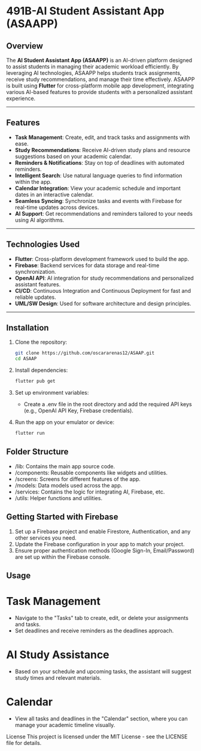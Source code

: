 # 491B-AI Student Assistant App (ASAAPP)

## Overview
The **AI Student Assistant App (ASAAPP)** is an AI-driven platform designed to assist students in managing their academic workload efficiently. By leveraging AI technologies, ASAAPP helps students track assignments, receive study recommendations, and manage their time effectively. ASAAPP is built using **Flutter** for cross-platform mobile app development, integrating various AI-based features to provide students with a personalized assistant experience.

---

## Features

- **Task Management**: Create, edit, and track tasks and assignments with ease.
- **Study Recommendations**: Receive AI-driven study plans and resource suggestions based on your academic calendar.
- **Reminders & Notifications**: Stay on top of deadlines with automated reminders.
- **Intelligent Search**: Use natural language queries to find information within the app.
- **Calendar Integration**: View your academic schedule and important dates in an interactive calendar.
- **Seamless Syncing**: Synchronize tasks and events with Firebase for real-time updates across devices.
- **AI Support**: Get recommendations and reminders tailored to your needs using AI algorithms.

---

## Technologies Used

- **Flutter**: Cross-platform development framework used to build the app.
- **Firebase**: Backend services for data storage and real-time synchronization.
- **OpenAI API**: AI integration for study recommendations and personalized assistant features.
- **CI/CD**: Continuous Integration and Continuous Deployment for fast and reliable updates.
- **UML/SW Design**: Used for software architecture and design principles.

---

## Installation

1. Clone the repository:

   ```bash
   git clone https://github.com/oscararenas12/ASAAP.git
   cd ASAAP
   
2. Install dependencies:
    ```bash
   flutter pub get
    
3. Set up environment variables:
   - Create a .env file in the root directory and add the required API keys (e.g., OpenAI API Key, Firebase credentials).
  
4. Run the app on your emulator or device:
   ```bash
   flutter run
   
## Folder Structure
-  /lib: Contains the main app source code.
-  /components: Reusable components like widgets and utilities.
-  /screens: Screens for different features of the app.
-  /models: Data models used across the app.
-  /services: Contains the logic for integrating AI, Firebase, etc.
-  /utils: Helper functions and utilities.

## Getting Started with Firebase
1. Set up a Firebase project and enable Firestore, Authentication, and any other services you need.
2. Update the Firebase configuration in your app to match your project.
3. Ensure proper authentication methods (Google Sign-In, Email/Password) are set up within the Firebase console.

## Usage
# Task Management
-  Navigate to the "Tasks" tab to create, edit, or delete your assignments and tasks.
-  Set deadlines and receive reminders as the deadlines approach.
# AI Study Assistance
-  Based on your schedule and upcoming tasks, the assistant will suggest study times and relevant materials.
# Calendar
-  View all tasks and deadlines in the "Calendar" section, where you can manage your academic timeline visually.

License
This project is licensed under the MIT License - see the LICENSE file for details.
